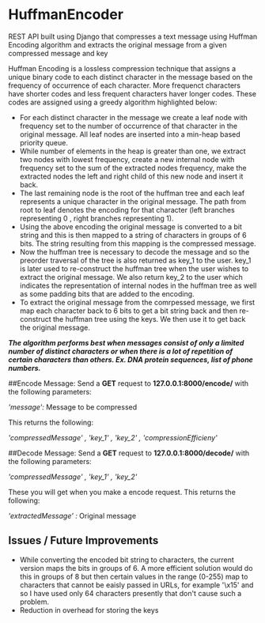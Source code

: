 # HuffmanEncoder
REST API built using Django that compresses a text message using Huffman Encoding algorithm and extracts the original message from a given compressed message and key

Huffman Encoding is a lossless compression technique that assigns a unique binary code to each distinct character in the message based on the frequency of occurrence of each character. More frequenct characters have shorter codes and less frequent characters haver longer codes. These codes are assigned using a greedy algorithm highlighted below:

<ul>
<li>For each distinct character in the message we create a leaf node with frequency set to the number of occurrence of that character in the original message. All leaf nodes are inserted into a min-heap based priority queue.</li>

<li>While number of elements in the heap is greater than one, we extract two nodes with lowest frequency, create a new internal node with frequency set to the sum of the extracted nodes frequency, make the extracted nodes the left and right child of this new node and insert it back.</li>

<li>The last remaining node is the root of the huffman tree and each leaf represents a unique character in the original message. The path from root to leaf denotes the encoding for that character (left branches representing 0 , right branches representing 1).</li>

<li>Using the above encoding the original message is converted to a bit string and this is then mapped to a string of characters in groups of 6 bits. The string resulting from this mapping is the compressed message.</li>

<li> Now the huffman tree is necessary to decode the message and so the preorder traversal of the tree is also returned as key_1 to the user. key_1 is later used to re-construct the huffman tree when the user wishes to extract the original message. We also return key_2 to the user which indicates the representation of internal nodes in the huffman tree as well as some padding bits that are added to the encoding.</li>

<li>To extract the original message from the comrpessed message, we first map each character back to 6 bits to get a bit string back and then re-construct the huffman tree using the keys. We then use it to get back the original message.</li>
</ul>

<b><i>
The algorithm performs best when messages consist of only a limited number of distinct characters or when there is a lot of repetition of certain characters than others. Ex. DNA protein sequences, list of phone numbers.
</i></b>

##Encode Message:
  Send a <b>GET</b> request to <b>127.0.0.1:8000/encode/</b> with the following parameters:
  
  <i>'message':</i> Message to be compressed
  
  This returns the following:
  
  <i>'compressedMessage' , 'key_1' , 'key_2' , 'compressionEfficieny'</i>

##Decode Message:
Send a <b>GET</b> request to <b>127.0.0.1:8000/decode/</b> with the following parameters:

<i>'compressedMessage' , 'key_1' , 'key_2'</i>

These you will get when you make a encode request. This returns the following:

<i>'extractedMessage' :</i> Original message


## Issues / Future Improvements
<ul>

<li> While converting the encoded bit string to characters, the current version maps the bits in groups of 6. A more efficient solution would do this in groups of 8 but then certain values in the range (0-255) map to characters that cannot be eaisly passed in URLs, for example '\x15' and so I have used only 64 characters presently that don't cause such a problem.</li>

<li> Reduction in overhead for storing the keys</li>





